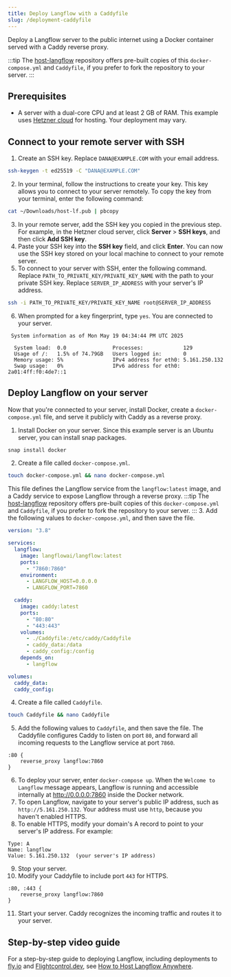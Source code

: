 ```yaml
---
title: Deploy Langflow with a Caddyfile
slug: /deployment-caddyfile
---
```


Deploy a Langflow server to the public internet using a Docker container served with a Caddy reverse proxy.

:::tip
The [host-langflow](https://github.com/datastax/host-langflow) repository offers pre-built copies of this `docker-compose.yml` and `Caddyfile`, if you prefer to fork the repository to your server.
:::

## Prerequisites

* A server with a dual-core CPU and at least 2 GB of RAM. This example uses [Hetzner cloud](https://www.hetzner.com/) for hosting. Your deployment may vary.

## Connect to your remote server with SSH

1. Create an SSH key.
Replace `DANA@EXAMPLE.COM` with your email address.
```bash
ssh-keygen -t ed25519 -C "DANA@EXAMPLE.COM"
```

2. In your terminal, follow the instructions to create your key.
This key allows you to connect to your server remotely.
To copy the key from your terminal, enter the following command:
```bash
cat ~/Downloads/host-lf.pub | pbcopy
```
3. In your remote server, add the SSH key you copied in the previous step.
For example, in the Hetzner cloud server, click **Server** > **SSH keys**, and then click **Add SSH key**.
4. Paste your SSH key into the **SSH key** field, and click **Enter**.
You can now use the SSH key stored on your local machine to connect to your remote server.
5. To connect to your server with SSH, enter the following command.
Replace `PATH_TO_PRIVATE_KEY/PRIVATE_KEY_NAME` with the path to your private SSH key.
Replace `SERVER_IP_ADDRESS` with your server's IP address.
```bash
ssh -i PATH_TO_PRIVATE_KEY/PRIVATE_KEY_NAME root@SERVER_IP_ADDRESS
```
6. When prompted for a key fingerprint, type `yes`.
You are connected to your server.
```text
 System information as of Mon May 19 04:34:44 PM UTC 2025

  System load:  0.0               Processes:             129
  Usage of /:   1.5% of 74.79GB   Users logged in:       0
  Memory usage: 5%                IPv4 address for eth0: 5.161.250.132
  Swap usage:   0%                IPv6 address for eth0: 2a01:4ff:f0:4de7::1
```

## Deploy Langflow on your server

Now that you're connected to your server, install Docker, create a `docker-compose.yml` file, and serve it publicly with Caddy as a reverse proxy.

1. Install Docker on your server.
Since this example server is an Ubuntu server, you can install snap packages.
```bash
snap install docker
```
2. Create a file called `docker-compose.yml`.
```bash
touch docker-compose.yml && nano docker-compose.yml
```
This file defines the Langflow service from the `langflow:latest` image, and a Caddy service to expose Langflow through a reverse proxy.
:::tip
The [host-langflow](https://github.com/datastax/host-langflow) repository offers pre-built copies of this `docker-compose.yml` and `Caddyfile`, if you prefer to fork the repository to your server.
:::
3. Add the following values to `docker-compose.yml`, and then save the file.
```yml
version: "3.8"

services:
  langflow:
    image: langflowai/langflow:latest
    ports:
      - "7860:7860"
    environment:
      - LANGFLOW_HOST=0.0.0.0
      - LANGFLOW_PORT=7860

  caddy:
    image: caddy:latest
    ports:
      - "80:80"
      - "443:443"
    volumes:
      - ./Caddyfile:/etc/caddy/Caddyfile
      - caddy_data:/data
      - caddy_config:/config
    depends_on:
      - langflow

volumes:
  caddy_data:
  caddy_config:
```
4. Create a file called `Caddyfile`.
```bash
touch Caddyfile && nano Caddyfile
```
5. Add the following values to `Caddyfile`, and then save the file.
The Caddyfile configures Caddy to listen on port `80`, and forward all incoming requests to the Langflow service at port `7860`.
```
:80 {
    reverse_proxy langflow:7860
}
```
6. To deploy your server, enter `docker-compose up`.
When the `Welcome to Langflow` message appears, Langflow is running and accessible internally at http://0.0.0.0:7860 inside the Docker network.
7. To open Langflow, navigate to your server's public IP address, such as `http://5.161.250.132`.
Your address must use `http`, because you haven't enabled HTTPS.
8. To enable HTTPS, modify your domain's A record to point to your server's IP address.
For example:
```
Type: A
Name: langflow
Value: 5.161.250.132  (your server's IP address)
```
9. Stop your server.
10. Modify your Caddyfile to include port `443` for HTTPS.

```
:80, :443 {
    reverse_proxy langflow:7860
}
```
11. Start your server.
Caddy recognizes the incoming traffic and routes it to your server.

## Step-by-step video guide

For a step-by-step guide to deploying Langflow, including deployments to [fly.io](https://fly.io/) and [Flightcontrol.dev](https://www.flightcontrol.dev/), see [How to Host Langflow Anywhere](https://www.youtube.com/watch?v=q4qt5hSnte4).